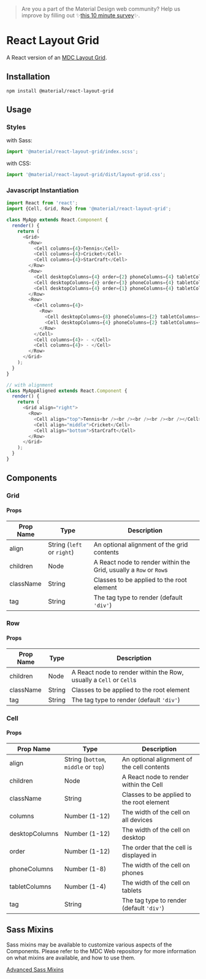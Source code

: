 >  Are you a part of the Material Design web community? Help us improve by filling out ✨<a href='https://bit.ly/materialwebsurvey'>this 10 minute survey</a>✨.

# React Layout Grid

A React version of an [MDC Layout Grid](https://github.com/material-components/material-components-web/tree/master/packages/mdc-layout-grid).

## Installation

```
npm install @material/react-layout-grid
```

## Usage

### Styles

with Sass:
```js
import '@material/react-layout-grid/index.scss';
```

with CSS:
```js
import '@material/react-layout-grid/dist/layout-grid.css';
```

### Javascript Instantiation
```js
import React from 'react';
import {Cell, Grid, Row} from '@material/react-layout-grid';

class MyApp extends React.Component {
  render() {
    return (
      <Grid>
        <Row>
          <Cell columns={4}>Tennis</Cell>
          <Cell columns={4}>Cricket</Cell>
          <Cell columns={4}>StarCraft</Cell>
        </Row>
        <Row>
          <Cell desktopColumns={4} order={2} phoneColumns={4} tabletColumns={4}>Tennis</Cell>
          <Cell desktopColumns={4} order={3} phoneColumns={4} tabletColumns={4}>Cricket</Cell>
          <Cell desktopColumns={4} order={1} phoneColumns={4} tabletColumns={4}>StarCraft</Cell>
        </Row>
        <Row>
          <Cell columns={4}>
            <Row>
              <Cell desktopColumns={8} phoneColumns={2} tabletColumns={5}>Tennis</Cell>
              <Cell desktopColumns={4} phoneColumns={2} tabletColumns={3}>Cricket</Cell>
            </Row>
          </Cell>
          <Cell columns={4}> - </Cell>
          <Cell columns={4}> - </Cell>
        </Row>
      </Grid>
    );
  }
}

// with alignment
class MyAppAligned extends React.Component {
  render() {
    return (
      <Grid align="right">
        <Row>
          <Cell align="top">Tennis<br /><br /><br /><br /><br /></Cell>
          <Cell align="middle">Cricket</Cell>
          <Cell align="bottom">StarCraft</Cell>
        </Row>
      </Grid>
    );
  }
}
```

## Components

### Grid

#### Props

Prop Name | Type | Description
--- | --- | ---
align | String (`left` or `right`) | An optional alignment of the grid contents
children | Node | A React node to render within the Grid, usually a `Row` or `Row`s
className | String | Classes to be applied to the root element
tag | String | The tag type to render (default `'div'`)

### Row

#### Props

Prop Name | Type | Description
--- | --- | ---
children | Node | A React node to render within the Row, usually a `Cell` or `Cell`s
className | String | Classes to be applied to the root element
tag | String | The tag type to render (default `'div'`)

### Cell

#### Props

Prop Name | Type | Description
--- | --- | ---
align | String (`bottom`, `middle` or `top`) | An optional alignment of the cell contents
children | Node | A React node to render within the Cell
className | String | Classes to be applied to the root element
columns | Number (1-12) | The width of the cell on all devices
desktopColumns | Number (1-12) | The width of the cell on desktop
order | Number (1-12) | The order that the cell is displayed in
phoneColumns | Number (1-8) | The width of the cell on phones
tabletColumns | Number (1-4) | The width of the cell on tablets
tag | String | The tag type to render (default `'div'`)

## Sass Mixins

Sass mixins may be available to customize various aspects of the Components. Please refer to the
MDC Web repository for more information on what mixins are available, and how to use them.

[Advanced Sass Mixins](https://github.com/material-components/material-components-web/tree/master/packages/mdc-layout-grid#sass-mixins)
